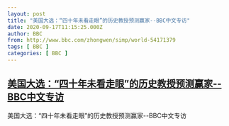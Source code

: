```yaml
---
layout: post
title: "美国大选：“四十年未看走眼”的历史教授预测赢家--BBC中文专访"
date: 2020-09-17T11:15:25.000Z
author: BBC
from: http://www.bbc.com/zhongwen/simp/world-54171379
tags: [ BBC ]
categories: [ BBC ]
---
```

<!--1600341325000-->
[美国大选：“四十年未看走眼”的历史教授预测赢家--BBC中文专访](http://www.bbc.com/zhongwen/simp/world-54171379)
------

<div>
美国大选：“四十年未看走眼”的历史教授预测赢家--BBC中文专访
</div>
